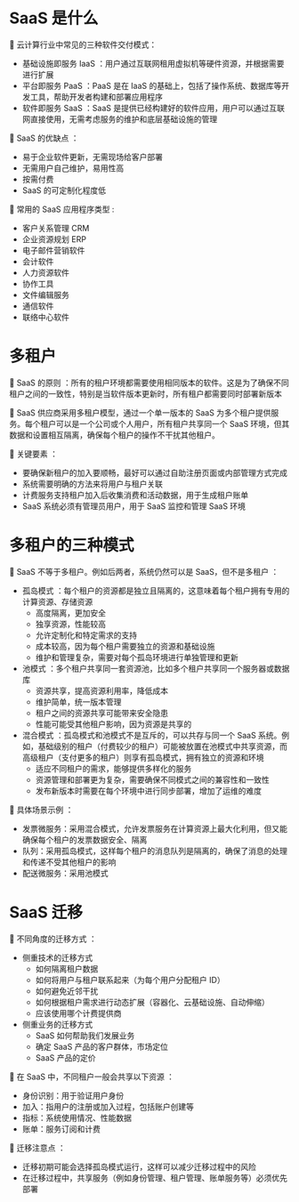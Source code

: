 # SaaS 是什么

🧩 云计算行业中常见的三种软件交付模式：
- 基础设施即服务 IaaS ：用户通过互联网租用虚拟机等硬件资源，并根据需要进行扩展
- 平台即服务 PaaS ：PaaS 是在 IaaS 的基础上，包括了操作系统、数据库等开发工具，帮助开发者构建和部署应用程序
- 软件即服务 SaaS ：SaaS 是提供已经构建好的软件应用，用户可以通过互联网直接使用，无需考虑服务的维护和底层基础设施的管理

🧩 SaaS 的优缺点 ：
- 易于企业软件更新，无需现场给客户部署
- 无需用户自己维护，易用性高
- 按需付费
- SaaS 的可定制化程度低

🧩 常用的 SaaS 应用程序类型 :
- 客户关系管理 CRM
- 企业资源规划 ERP
- 电子邮件营销软件
- 会计软件
- 人力资源软件
- 协作工具
- 文件编辑服务
- 通信软件
- 联络中心软件

# 多租户
🧩 SaaS 的原则 ：所有的租户环境都需要使用相同版本的软件。这是为了确保不同租户之间的一致性，特别是当软件版本更新时，所有租户都需要同时部署新版本

🧩 SaaS 供应商采用多租户模型，通过一个单一版本的 SaaS 为多个租户提供服务。每个租户可以是一个公司或个人用户，所有租户共享同一个 SaaS 环境，但其数据和设置相互隔离，确保每个租户的操作不干扰其他租户。 

🧩 关键要素 ：
- 要确保新租户的加入要顺畅，最好可以通过自助注册页面或内部管理方式完成
- 系统需要明确的方法来将用户与租户关联
- 计费服务支持租户加入后收集消费和活动数据，用于生成租户账单
- SaaS 系统必须有管理员用户，用于 SaaS 监控和管理 SaaS 环境

# 多租户的三种模式
🧩 SaaS 不等于多租户。例如后两者，系统仍然可以是 SaaS，但不是多租户 ：
- 孤岛模式 ：每个租户的资源都是独立且隔离的，这意味着每个租户拥有专用的计算资源、存储资源
  - 高度隔离，更加安全
  - 独享资源，性能较高
  - 允许定制化和特定需求的支持
  - 成本较高，因为每个租户需要独立的资源和基础设施
  - 维护和管理复杂，需要对每个孤岛环境进行单独管理和更新
- 池模式 ：多个租户共享同一套资源池，比如多个租户共享同一个服务器或数据库
  - 资源共享，提高资源利用率，降低成本
  - 维护简单，统一版本管理
  - 租户之间的资源共享可能带来安全隐患
  - 性能可能受其他租户影响，因为资源是共享的
- 混合模式 ：孤岛模式和池模式不是互斥的，可以共存与同一个 SaaS 系统。例如，基础级别的租户（付费较少的租户）可能被放置在池模式中共享资源，而高级租户（支付更多的租户）则享有孤岛模式，拥有独立的资源和环境
  - 适应不同租户的需求，能够提供多样化的服务
  - 资源管理和部署更为复杂，需要确保不同模式之间的兼容性和一致性
  - 发布新版本时需要在每个环境中进行同步部署，增加了运维的难度

🧩 具体场景示例 ：
- 发票微服务：采用混合模式，允许发票服务在计算资源上最大化利用，但又能确保每个租户的发票数据安全、隔离
- 队列：采用孤岛模式，这样每个租户的消息队列是隔离的，确保了消息的处理和传递不受其他租户的影响
- 配送微服务：采用池模式

# SaaS 迁移
🧩 不同角度的迁移方式 ：
- 侧重技术的迁移方式
  - 如何隔离租户数据
  - 如何将用户与租户联系起来（为每个用户分配租户 ID）
  - 如何避免近邻干扰
  - 如何根据租户需求进行动态扩展（容器化、云基础设施、自动伸缩）
  - 应该使用哪个计费提供商
- 侧重业务的迁移方式
  - SaaS 如何帮助我们发展业务
  - 确定 SaaS 产品的客户群体，市场定位
  - SaaS 产品的定价

🧩 在 SaaS 中，不同租户一般会共享以下资源 ：
- 身份识别：用于验证用户身份
- 加入：指用户的注册或加入过程，包括账户创建等
- 指标：系统使用情况、性能数据
- 账单：服务订阅和计费

🧩 迁移注意点 ：
- 迁移初期可能会选择孤岛模式运行，这样可以减少迁移过程中的风险
- 在迁移过程中，共享服务（例如身份管理、租户管理、账单服务等）必须优先部署

